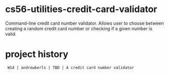 # cs56-utilities-credit-card-validator

Command-line credit card number validator. Allows user to choose between creating a random
credit card number or checking if a given number is valid.

project history
===============
```
 W14 | andrewberls | TBD | A credit card number validator
```
